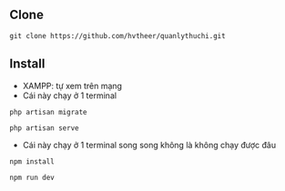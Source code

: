 ## Clone

```
git clone https://github.com/hvtheer/quanlythuchi.git
```

## Install

- XAMPP: tự xem trên mạng
- Cái này chạy ở 1 terminal
```
php artisan migrate
```
```
php artisan serve
```
- Cái này chạy ở 1 terminal song song không là không chạy được đâu
```
npm install
```
```
npm run dev
```

